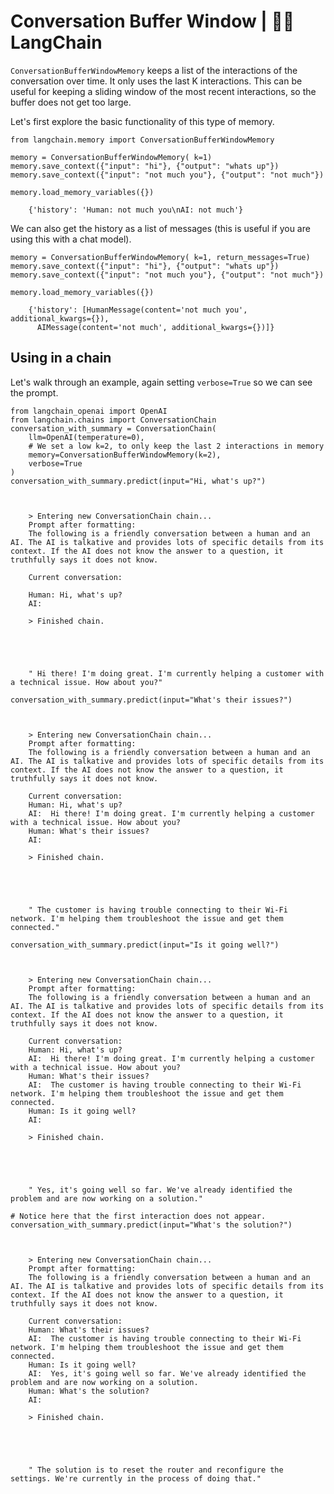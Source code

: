 # Conversation Buffer Window | 🦜️🔗 LangChain
`ConversationBufferWindowMemory` keeps a list of the interactions of the conversation over time. It only uses the last K interactions. This can be useful for keeping a sliding window of the most recent interactions, so the buffer does not get too large.

Let's first explore the basic functionality of this type of memory.

```
from langchain.memory import ConversationBufferWindowMemory

```


```
memory = ConversationBufferWindowMemory( k=1)
memory.save_context({"input": "hi"}, {"output": "whats up"})
memory.save_context({"input": "not much you"}, {"output": "not much"})

```


```
memory.load_memory_variables({})

```


```
    {'history': 'Human: not much you\nAI: not much'}

```


We can also get the history as a list of messages (this is useful if you are using this with a chat model).

```
memory = ConversationBufferWindowMemory( k=1, return_messages=True)
memory.save_context({"input": "hi"}, {"output": "whats up"})
memory.save_context({"input": "not much you"}, {"output": "not much"})

```


```
memory.load_memory_variables({})

```


```
    {'history': [HumanMessage(content='not much you', additional_kwargs={}),
      AIMessage(content='not much', additional_kwargs={})]}

```


Using in a chain[​](#using-in-a-chain "Direct link to Using in a chain")
------------------------------------------------------------------------

Let's walk through an example, again setting `verbose=True` so we can see the prompt.

```
from langchain_openai import OpenAI
from langchain.chains import ConversationChain
conversation_with_summary = ConversationChain(
    llm=OpenAI(temperature=0),
    # We set a low k=2, to only keep the last 2 interactions in memory
    memory=ConversationBufferWindowMemory(k=2),
    verbose=True
)
conversation_with_summary.predict(input="Hi, what's up?")

```


```


    > Entering new ConversationChain chain...
    Prompt after formatting:
    The following is a friendly conversation between a human and an AI. The AI is talkative and provides lots of specific details from its context. If the AI does not know the answer to a question, it truthfully says it does not know.

    Current conversation:

    Human: Hi, what's up?
    AI:

    > Finished chain.





    " Hi there! I'm doing great. I'm currently helping a customer with a technical issue. How about you?"

```


```
conversation_with_summary.predict(input="What's their issues?")

```


```


    > Entering new ConversationChain chain...
    Prompt after formatting:
    The following is a friendly conversation between a human and an AI. The AI is talkative and provides lots of specific details from its context. If the AI does not know the answer to a question, it truthfully says it does not know.

    Current conversation:
    Human: Hi, what's up?
    AI:  Hi there! I'm doing great. I'm currently helping a customer with a technical issue. How about you?
    Human: What's their issues?
    AI:

    > Finished chain.





    " The customer is having trouble connecting to their Wi-Fi network. I'm helping them troubleshoot the issue and get them connected."

```


```
conversation_with_summary.predict(input="Is it going well?")

```


```


    > Entering new ConversationChain chain...
    Prompt after formatting:
    The following is a friendly conversation between a human and an AI. The AI is talkative and provides lots of specific details from its context. If the AI does not know the answer to a question, it truthfully says it does not know.

    Current conversation:
    Human: Hi, what's up?
    AI:  Hi there! I'm doing great. I'm currently helping a customer with a technical issue. How about you?
    Human: What's their issues?
    AI:  The customer is having trouble connecting to their Wi-Fi network. I'm helping them troubleshoot the issue and get them connected.
    Human: Is it going well?
    AI:

    > Finished chain.





    " Yes, it's going well so far. We've already identified the problem and are now working on a solution."

```


```
# Notice here that the first interaction does not appear.
conversation_with_summary.predict(input="What's the solution?")

```


```


    > Entering new ConversationChain chain...
    Prompt after formatting:
    The following is a friendly conversation between a human and an AI. The AI is talkative and provides lots of specific details from its context. If the AI does not know the answer to a question, it truthfully says it does not know.

    Current conversation:
    Human: What's their issues?
    AI:  The customer is having trouble connecting to their Wi-Fi network. I'm helping them troubleshoot the issue and get them connected.
    Human: Is it going well?
    AI:  Yes, it's going well so far. We've already identified the problem and are now working on a solution.
    Human: What's the solution?
    AI:

    > Finished chain.





    " The solution is to reset the router and reconfigure the settings. We're currently in the process of doing that."

```
